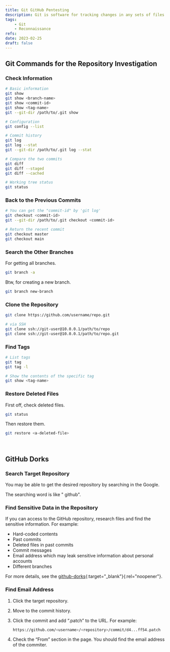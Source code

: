 ```yaml
---
title: Git GitHub Pentesting
description: Git is software for tracking changes in any sets of files. It’s also used with GitHub usually.
tags:
    - Git
    - Reconnaissance
refs:
date: 2023-02-25
draft: false
---
```


## Git Commands for the Repository Investigation

### Check Information

```sh
# Basic information
git show
git show <branch-name>
git show <commit-id>
git show <tag-name>
git --git-dir /path/to/.git show

# Configuration
git config --list

# Commit history
git log
git log --stat
git --git-dir /path/to/.git log --stat

# Compare the two commits
git diff
git diff --staged
git diff --cached

# Working tree status
git status
```

### Back to the Previous Commits

```sh
# You can get the "commit-id" by 'git log'
git checkout <commit-id>
git --git-dir /path/to/.git checkout <commit-id>

# Return the recent commit
git checkout master
git checkout main
```

### Search the Other Branches

For getting all branches.

```sh
git branch -a
```

Btw, for creating a new branch.

```sh
git branch new-branch
```

### Clone the Repository

```sh
git clone https://github.com/username/repo.git

# via SSH
git clone ssh://git-user@10.0.0.1/path/to/repo
git clone ssh://git-user@10.0.0.1/path/to/repo.git
```

### Find Tags

```sh
# List tags
git tag
git tag -l

# Show the contents of the specific tag
git show <tag-name>
```

### Restore Deleted Files

First off, check deleted files.

```sh
git status
```

Then restore them.

```sh
git restore <a-deleted-file>
```

<br />

## GitHub Dorks

### Search Target Repository

You may be able to get the desired repository by searching in the Google.  

The searching word is like "<target-name> github".

### Find Sensitive Data in the Repository

If you can access to the GitHub repository, research files and find the sensitive information. For example:

- Hard-coded contents
- Past commits
- Deleted files in past commits
- Commit messages
- Email address which may leak sensitive information about personal accounts
- Different branches

For more details, see the [github-dorks](https://github.com/techgaun/github-dorks){:target="_blank"}{:rel="noopener"}.

### Find Email Address

1. Click the target repository.
2. Move to the commit history.
3. Click the commit and add “.patch” to the URL. For example:
    
    ```bash
    https://github.com/<username>/<repository>/commit/d4...ff54.patch
    ```
    
4. Check the “From” section in the page. You should find the email address of the commiter.

<br />
